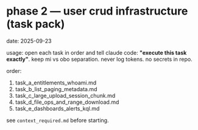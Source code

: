 # phase 2 — user crud infrastructure (task pack)
date: 2025-09-23

usage: open each task in order and tell claude code: **"execute this task exactly"**. keep mi vs obo separation. never log tokens. no secrets in repo.

order:
1) task_a_entitlements_whoami.md
2) task_b_list_paging_metadata.md
3) task_c_large_upload_session_chunk.md
4) task_d_file_ops_and_range_download.md
5) task_e_dashboards_alerts_kql.md

see `context_required.md` before starting.
